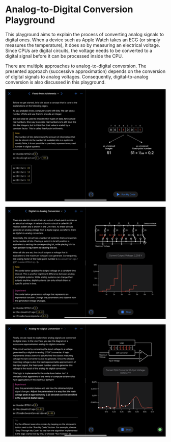 # Analog-to-Digital Conversion Playground

This playground aims to explain the process of converting analog signals to digital ones. When a device such as Apple Watch takes an ECG (or simply measures the temperature), it does so by measuring an electrical voltage. Since CPUs are digital circuits, the voltage needs to be converted to a digital signal before it can be processed inside the CPU.

There are multiple approaches to analog-to-digital conversion. The presented approach (successive approximation) depends on the conversion of digital signals to analog voltages. Consequently, digital-to-analog conversion is also discussed in this playground.

![Screenshot of the fixed-point arithmetic page](Screenshots/fixed-point-arithmetic.png)

![Screenshot of the digital-to-analog conversion page](Screenshots/digital-to-analog-conversion.png)

![Screenshot of the analog-to-digital conversion page](Screenshots/analog-to-digital-conversion.png)
